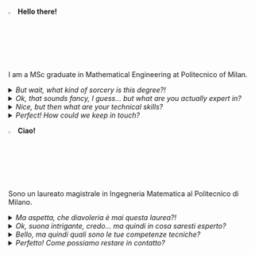 <!--
**federicomor/federicomor** is a ✨ _special_ ✨ repository because its `README.md` (this file) appears on your GitHub profile.

Here are some ideas to get you started:

- 🔭 I’m currently working on ...
- 🌱 I’m currently learning ...
- 👯 I’m looking to collaborate on ...
- 🤔 I’m looking for help with ...
- 💬 Ask me about ...
- 📫 How to reach me: ...
- 😄 Pronouns: ...
- ⚡ Fun fact: ...
-->

<img src="https://flagcdn.com/gb.svg" width="3%" alt="United Kingdom"> __Hello there!__\
I am a MSc graduate in Mathematical Engineering at Politecnico of Milan. 

<details>
  <summary><i>But wait, what kind of sorcery is this degree?!</i></summary>
For me, it was the perfect balance between studying complex and pure mathematical topics (Analysis, PDEs, Probability, Statistics, etc) while always keeping an eye on their real-world applications, thanks to the presence of many computer science courses (e.g. Algorithms and Parallel Computing and Advanced Programming for Scientific Computing) as well as some more exotic ones (Game Theory, Optimization, Stochastic Dynamical Models). So yes, indeed, "mathematical engineering".
</details>

<details>
  <summary><i>
   Ok, that sounds fancy, I guess... but what are you actually expert in?
  </i></summary>
Well, as I said, I enjoyed studying complex topics of advanced mathematics, but what I especially loved was exploring how to turn them into real-world applications through computational means. For example, in Optimization, we learned how to translate a problem into a mathematical formulation and then solve real instances of that problem by writing some kind of computer program. In Stochastic Dynamical Models, we studied how Markov Chains could help to model real-world scenarios, like customers flow into a shop or the spread of an infectious disease, allowing us to analyse such contexts through mathematical lenses – or, you know, by just coding another simple program.  <br>
And finally, in my thesis, I worked on refining the theoretical formulation of a Bayesian clustering model for spatio-temporal data, incorporating covariates information and handling the presence of missing data, as well as rewriting more efficiently the MCMC sampling algorithm of the model. Simply put: a model that is more flexible, and execution times almost halved compared to the original implementation. <br>
So, in short, I enjoy (and, I guess, this is what I am "expert" in) tackling complex problems through a mathematical approach, followed by a real implementation of the solution through some coding. 
</details>

<details>
  <summary><i>
Nice, but then what are your technical skills?
  </i></summary>
I am very fond of R and Julia – my main weapons of choice for problem-solving. R for statistical analysis, Julia for, well, anything else. I am purposely not an expert of Python; I find its syntax confusing and its capabilities lacking compared to the aforementioned tools. The same holds true regarding Microsoft Excel – the morgue of every real statistician. However, given the industry's demands, I have begrudgingly lowered my ideals and, with a leap of bravery, learned a bit of them too. <br>
Moving to old-school stuff, I have expertise in C, C++, and Matlab – languages we studied and employed extensively at university. I also enjoy playing with Bash scripts since I am confident with Linux-based operating systems, along with the traditional Windows ones. <br>
As for writing, I fell in love with LaTeX at first sight – nothing beats its typographical perfection. Moreover, the idea of coding and receiving as output a pdf never ceases to amaze me.
</details>

<details>
  <summary><i>
Perfect! How could we keep in touch?
  </i></summary>
You can find everything on Linkedin: https://www.linkedin.com/in/federico-angelo-mor/
</details>

<img src="https://flagcdn.com/it.svg" width="3%" alt="Italia"> __Ciao!__\
Sono un laureato magistrale in Ingegneria Matematica al Politecnico di Milano. 

<details>
  <summary><i>
Ma aspetta, che diavoleria è mai questa laurea?!
  </i></summary>
Per me, ha rappresentato il perfetto equilibrio tra lo studio di argomenti complessi di matematica pura (Analisi, EDP, Probabilità, Statistica, ecc) tenendo sempre però d'occhio la loro conversione ad applicazioni nel mondo reale, grazie alla presenza di molti corsi di informatica (ad esempio Algoritmi e Calcolo Parallelo e Programmazione Avanzata per il Calcolo Scientifico) nonché alcuni più esotici (Teoria dei Giochi, Ottimizzazione, Modelli Dinamici Stocastici). Quindi sì, nel complesso, "ingegneria matematica".
</details>

<details>
  <summary><i>
Ok, suona intrigante, credo... ma quindi in cosa saresti esperto?
  </i></summary>
Beh, come ho detto, mi è piaciuto studiare argomenti complessi di matematica avanzata, ma quello che ho amato in particolare era esplorare la loro conversione in applicazioni del mondo reale attraverso metodi e strumenti informatici, computazionali. Per esempio, in Ottimizzazione, abbiamo imparato come tradurre un problema in una formulazione matematica e poi risolvere istanze reali di quel problema scrivendo qualche tipo di programma da eseguire al computer. In Modelli Stocastici Dinamici, abbiamo studiato come le Catena di Markov possano aiutare a modellare scenari reali, come il flusso di clienti in un negozio o la diffusione di una malattia infettiva, permettendoci di analizzare tali contesti attraverso lenti matematiche - o, beh, semplicemente scrivendo un altro piccolo programmino. <br>
Infine, nella mia tesi, ho lavorato a perfezionare la formulazione teorica di un modello bayesiano per il clustering di dati spazio-temporali, incorporando l'informazione delle covariate e gestendo la presenza di dati mancanti, nonché riscrivendo in modo più efficiente l'algoritmo di campionamento del modello. In parole povere: un modello più flessibile, e tempi di esecuzione quasi dimezzati rispetto all'implementazione originale. <br>
Per riassumere, mi piace (e, a questo punto, credo che sia ciò in cui sono "esperto") affrontare problemi complessi con un approccio matematico, seguito da un'implementazione della soluzione tramite programmazione. 
</details>

<details>
  <summary><i>
Bello, ma quindi quali sono le tue competenze tecniche?
</i></summary>
Sono molto affezionato a R e Julia – le mie principali armi del mio arsenale per il problem-solving. R per l'analisi statistica, Julia per, beh, qualsiasi altra cosa. Volontariamente non sono un esperto di Python; trovo la sua sintassi confusa e le sue capacità carenti rispetto agli strumenti di cui sopra. Lo stesso vale per Microsoft Excel - il mortorio di ogni vero statistico. Tuttavia, date le richieste del settore, ho rabbonito i miei ideali e, con un balzo coraggioso, ho imparato un po' anche loro. <br>
Passando alla vecchia scuola, ho esperienza in C, C++, e Matlab – linguaggi che abbiamo studiato e impiegato ampiamente in università. Mi piace anche giocare con gli script Bash, dato che mi destreggio tra sistemi operativi basati su Linux oltre a quelli tradizionali con Windows. <br>
Per quanto riguarda la scrittura, con LaTeX è stato amore a prima vista – niente batte la sua perfezione tipografica. Inoltre programmare ed avere come output un pdf è una cosa che non smette mai di stupirmi.
</details>

<details>
  <summary><i>
Perfetto! Come possiamo restare in contatto?
</i></summary> 
Puoi trovare tutto su Linkedin: https://www.linkedin.com/in/federico-angelo-mor/
</details>
 

